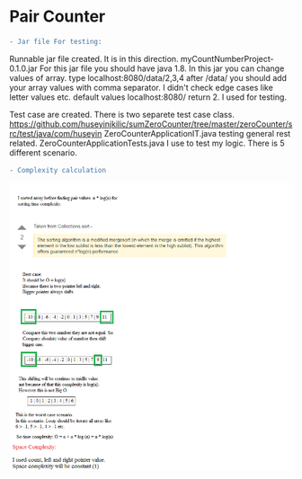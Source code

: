 # Pair Counter

```diff
- Jar file For testing:
```
Runnable jar file created. It is in this direction. myCountNumberProject-0.1.0.jar
For this jar file you should have java 1.8.
In this jar you can change values of array.
type localhost:8080/data/2,3,4 
after /data/ you should add your array values with comma separator.
I didn't check edge cases like letter values etc.
default values localhost:8080/ return 2. I used for testing.

Test case are created. There is two separete test case class. https://github.com/huseyinjkilic/sumZeroCounter/tree/master/zeroCounter/src/test/java/com/huseyin
ZeroCounterApplicationIT.java testing general rest related.
ZeroCounterApplicationTests.java I use to test my logic. There is 5 different scenario.

```diff
- Complexity calculation
```
![alt text](https://github.com/huseyinjkilic/sumZeroCounter/blob/master/time_Compelexity.png)
